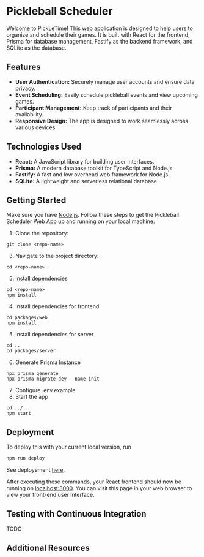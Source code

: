 # Pickleball Scheduler
Welcome to PickLeTime! This web application is designed to help users to organize and schedule their games. It is built with React for the frontend, Prisma for database management, Fastify as the backend framework, and SQLite as the database.

## Features

- **User Authentication:** Securely manage user accounts and ensure data privacy.
- **Event Scheduling:** Easily schedule pickleball events and view upcoming games.
- **Participant Management:** Keep track of participants and their availability.
- **Responsive Design:** The app is designed to work seamlessly across various devices.

## Technologies Used

- **React:** A JavaScript library for building user interfaces.
- **Prisma:** A modern database toolkit for TypeScript and Node.js.
- **Fastify:** A fast and low overhead web framework for Node.js.
- **SQLite:** A lightweight and serverless relational database.

## Getting Started
Make sure you have [Node.js](http://nodejs.org/).
Follow these steps to get the Pickleball Scheduler Web App up and running on your local machine:

1. Clone the repository:
```
git clone <repo-name>
```
3. Navigate to the project directory:
```
cd <repo-name>
```
5. Install dependencies
```
cd <repo-name>
npm install
```
4. Install dependencies for frontend
```
cd packages/web
npm install
```
5. Install dependencies for server
```
cd ..
cd packages/server
```
6. Generate Prisma Instance
```
npx prisma generate
npx prisma migrate dev --name init
```
7. Configure .env.example
8. Start the app
```
cd ../..
npm start
```


## Deployment

To deploy this with your current local version, run

```sh
npm run deploy
```

See deployement [here](https://krisvan.github.io/Pickleball-Scheduler/).

After executing these commands, your React frontend should now be running on [localhost:3000](http://localhost:3000/). You can visit this page in your web browser to view your front-end user interface.

## Testing with Continuous Integration

TODO

## Additional Resources

